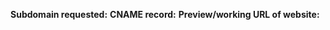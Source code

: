 <!--
MAKE SURE THE PULL REQUEST TITLE FOLLOWS THIS FORMAT:

your-subdomain.runs-on.tech
-->

**Subdomain requested:**
**CNAME record:**
**Preview/working URL of website:**
